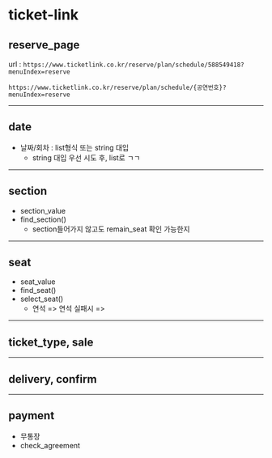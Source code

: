 # ticket-link

## reserve_page

url : `https://www.ticketlink.co.kr/reserve/plan/schedule/588549418?menuIndex=reserve`

```
https://www.ticketlink.co.kr/reserve/plan/schedule/{공연번호}?menuIndex=reserve
```



---

## date

- 날짜/회차 : list형식 또는 string 대입
  - string 대입 우선 시도 후, list로 ㄱㄱ

---

## section

- section_value
- find_section()
  - section들어가지 않고도 remain_seat 확인 가능한지

---

## seat

- seat_value
- find_seat()
- select_seat()
  - 연석 =>
    연석 실패시 =>

----

## ticket_type, sale





---

## delivery, confirm



---

## payment

- 무통장
- check_agreement